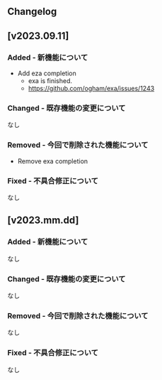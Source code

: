## Changelog

## [v2023.09.11]

### Added - 新機能について

- Add eza completion
  - exa is finished.
  - https://github.com/ogham/exa/issues/1243

### Changed - 既存機能の変更について

なし

### Removed - 今回で削除された機能について

- Remove exa completion

### Fixed - 不具合修正について

なし

## [v2023.mm.dd]

### Added - 新機能について

なし

### Changed - 既存機能の変更について

なし

### Removed - 今回で削除された機能について

なし

### Fixed - 不具合修正について

なし
